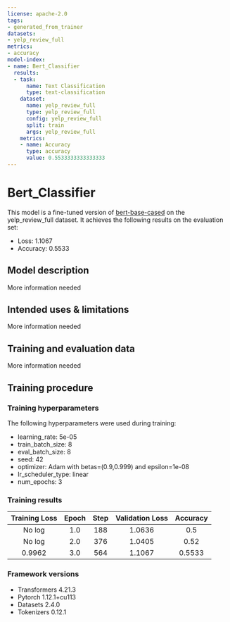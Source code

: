 ```yaml
---
license: apache-2.0
tags:
- generated_from_trainer
datasets:
- yelp_review_full
metrics:
- accuracy
model-index:
- name: Bert_Classifier
  results:
  - task:
      name: Text Classification
      type: text-classification
    dataset:
      name: yelp_review_full
      type: yelp_review_full
      config: yelp_review_full
      split: train
      args: yelp_review_full
    metrics:
    - name: Accuracy
      type: accuracy
      value: 0.5533333333333333
---
```


<!-- This model card has been generated automatically according to the information the Trainer had access to. You
should probably proofread and complete it, then remove this comment. -->

# Bert_Classifier

This model is a fine-tuned version of [bert-base-cased](https://huggingface.co/bert-base-cased) on the yelp_review_full dataset.
It achieves the following results on the evaluation set:
- Loss: 1.1067
- Accuracy: 0.5533

## Model description

More information needed

## Intended uses & limitations

More information needed

## Training and evaluation data

More information needed

## Training procedure

### Training hyperparameters

The following hyperparameters were used during training:
- learning_rate: 5e-05
- train_batch_size: 8
- eval_batch_size: 8
- seed: 42
- optimizer: Adam with betas=(0.9,0.999) and epsilon=1e-08
- lr_scheduler_type: linear
- num_epochs: 3

### Training results

| Training Loss | Epoch | Step | Validation Loss | Accuracy |
|:-------------:|:-----:|:----:|:---------------:|:--------:|
| No log        | 1.0   | 188  | 1.0636          | 0.5      |
| No log        | 2.0   | 376  | 1.0405          | 0.52     |
| 0.9962        | 3.0   | 564  | 1.1067          | 0.5533   |


### Framework versions

- Transformers 4.21.3
- Pytorch 1.12.1+cu113
- Datasets 2.4.0
- Tokenizers 0.12.1
